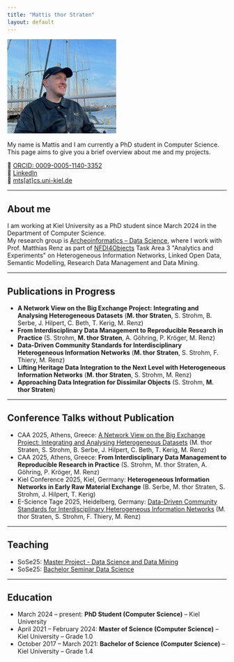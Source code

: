```yaml
---
title: "Mattis thor Straten"
layout: default
---
```


<div class="intro-container">
  <div class="profile-pic">
    <img src="/images/profil.jpg" alt="Mattis thor Straten" style="width: 250px;">
  </div>
  <div class="intro-text">
    <p>My name is Mattis and I am currently a PhD student in Computer Science. This page aims to give you a brief overview about me and my projects.</p>
    <div class="contact-links">
      🧬 <a href="https://orcid.org/0009-0005-1140-3352">ORCID: 0009-0005-1140-3352</a><br>
      🔗 <a href="https://www.linkedin.com/in/mattis-thor-straten-517467211/">LinkedIn</a><br>
      📧 <a href="mailto:mts@cs.uni-kiel.de">mts[at]cs.uni-kiel.de</a>
    </div>
  </div>
</div>


---

## About me

I am working at Kiel University as a PhD student since March 2024 in the Department of Computer Science.  
My research group is [Archeoinformatics – Data Science](https://www.uni-kiel.de/de/tf/forschen/institut-informatik/archaeoinformatik), where I work with Prof. Matthias Renz as part of [NFDI4Objects](https://www.nfdi4objects.net/) Task Area 3 "Analytics and Experiments" on Heterogeneous Information Networks, Linked Open Data, Semantic Modelling, Research Data Management and Data Mining.

---

## Publications in Progress

- **A Network View on the Big Exchange Project: Integrating and Analysing Heterogeneous Datasets** (**M. thor Straten**, S. Strohm, B. Serbe, J. Hilpert, C. Beth, T. Kerig, M. Renz) 
- **From Interdisciplinary Data Management to Reproducible Research in Practice** (S. Strohm, **M. thor Straten**, A. Göhring, P. Kröger, M. Renz) 
- **Data-Driven Community Standards for Interdisciplinary Heterogeneous Information Networks** (**M. thor Straten**, S. Strohm, F. Thiery, M. Renz) 
- **Lifting Heritage Data Integration to the Next Level with Heterogeneous Information Networks** (**M. thor Straten**, S. Strohm, M. Renz) 
- **Approaching Data Integration for Dissimilar Objects** (S. Strohm, **M. thor Straten**)

---

## Conference Talks without Publication

- CAA 2025, Athens, Greece: [A Network View on the Big Exchange Project: Integrating and Analysing Heterogeneous Datasets](https://doi.org/10.5281/zenodo.15309880) (M. thor Straten, S. Strohm, B. Serbe, J. Hilpert, C. Beth, T. Kerig, M. Renz)  
- CAA 2025, Athens, Greece: **From Interdisciplinary Data Management to Reproducible Research in Practice** (S. Strohm, M. thor Straten, A. Göhring, P. Kröger, M. Renz)  
- Kiel Conference 2025, Kiel, Germany: **Heterogeneous Information Networks in Early Raw Material Exchange** (B. Serbe, M. thor Straten, S. Strohm, J. Hilpert, T. Kerig)  
- E-Science Tage 2025, Heidelberg, Germany: [Data-Driven Community Standards for Interdisciplinary Heterogeneous Information Networks](https://doi.org/10.5281/zenodo.15040308) (M. thor Straten, S. Strohm, F. Thiery, M. Renz)

---

## Teaching

- SoSe25: [Master Project - Data Science and Data Mining](https://univis.uni-kiel.de/form?__s=2&dsc=anew/lecture_view&lvs=techn/infor/inform/archoi/infmpa&anonymous=1&ref=tlecture&sem=2025s&tdir=techn/infora/master/master_2&__e=230)  
- SoSe25: [Bachelor Seminar Data Science](https://univis.uni-kiel.de/form?__s=2&dsc=anew/lecture_view&lvs=techn/infor/inform/archoi/bsemda&anonymous=1&ref=tlecture&sem=2025s&tdir=techn/infora/bachel/semina&__e=230)

---

## Education

- March 2024 – present: **PhD Student (Computer Science)** – Kiel University  
- April 2021 – February 2024: **Master of Science (Computer Science)** – Kiel University – Grade 1.0  
- October 2017 – March 2021: **Bachelor of Science (Computer Science)** – Kiel University – Grade 1.4
